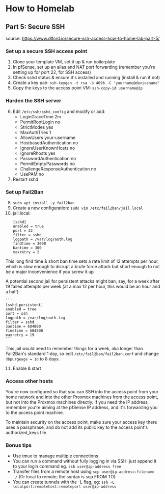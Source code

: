 # How to Homelab
## Part 5: Secure SSH

source: https://www.dlford.io/secure-ssh-access-how-to-home-lab-part-5/

### Set up a secure SSH access point
1. Clone your template VM, set it up & run boilerplate
2. In pfSense, set up an alias and NAT port forwarding (remember you're setting up for port 22, for SSH access)
3. Check sshd status & ensure it's installed and running (install & run if not)
4. Create a key pair: `ssh-keygen -t rsa -b 4096 -C "yourname@devicename"`
5. Copy the keys to the access point VM: `ssh-copy-id username@ip`

### Harden the SSH server
6. Edit `/etc/ssh/sshd_config` and modify or add:
    * LoginGraceTime 2m
    * PermitRootLogin no
    * StrictModes yes
    * MaxAuthTries 1
    * AllowUsers your-username
    * HostbasedAuthentication no
    * IgnoreUserKnownHosts no
    * IgnoreRhosts yes
    * PasswordAuthentication no
    * PermitEmptyPasswords no
    * ChallengeResponseAuthentication no
    * UsePAM no
7. Restart sshd 

### Set up Fail2Ban
8. `sudo apt install -y fail2ban`
9. Create a new configuration: `sudo vim /etc/fail2ban/jail.local`
10. jail.local:
    ```
    [sshd]
    enabled = true
    port = 22
    filter = sshd
    logpath = /var/log/auth.log
    findtime = 3600
    bantime = 300
    maxretry = 2
    ```

This long find time & short ban time sets a rate limit of 12 attempts per hour, which is slow enough to disrupt a brute force attack but short enough to not be a major inconvenience if you screw it up

A potential second jail for persistent attacks might ban, say, for a week after 19 failed attempts per week (at a max 12 per hour, this would be an hour and a half):

    ```
    [sshd-persistent]
    enabled = true
    port = ssh
    logpath = /var/log/auth.log
    filter = sshd
    bantime = 604800
    findtime = 604800
    maxretry = 19
    ```

This jail would need to remember things for a week, aka longer than Fail2Ban's standard 1 day, so edit `/etc/fail2ban/fail2ban.conf` and change `dbpurgeage = 1d` to 8 days.

11. Enable & start

### Access other hosts
You're now configured so that you can SSH into the access point from your home network and into the other Proxmox machines from the access point, but not into the Proxmox machines directly. If you need the IP address, remember you're aiming at the pfSense IP address, and it's forwarding you to the access point machine.

To maintain security on the access point, make sure your access key there uses a passphrase, and do not add its public key to the access point's authorized_keys file.

### Bonus tips
* Use tmux to manage multiple connections
* You can run a command without fully logging in via SSH: just append it to your login command eg. `ssh user@ip-address free`
* Transfer files from a remote host using `scp user@ip-address:filename ./` (Or local to remote; the syntax is scp FROM TO)
* You can create tunnels with the -L flag, eg: `ssh -L localport:remotehost:remoteport user@ip-address`
